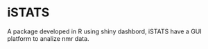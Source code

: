 # iSTATS
A package developed in R using shiny dashbord, iSTATS have a GUI platform to analize nmr data.
